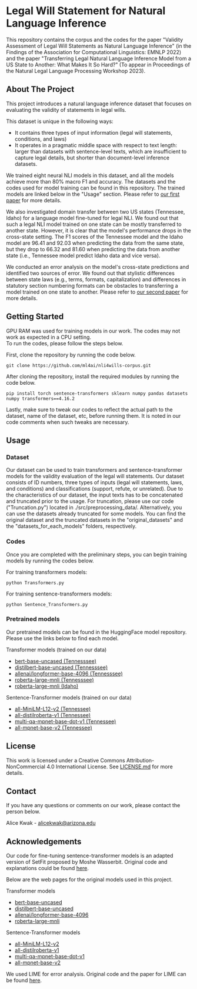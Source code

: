 # Legal Will Statement for Natural Language Inference

This repository contains the corpus and the codes for the paper "Validity Assessment of Legal Will Statements as Natural Language Inference" (in the Findings of the Association for Computational Linguistics: EMNLP 2022) and the paper "Transferring Legal Natural Language Inference Model from a US State to Another: What Makes It So Hard?" (To appear in Proceedings of the Natural Legal Language Processing Workshop 2023).

## About The Project

This project introduces a natural language inference dataset that focuses on evaluating the validity of statements in legal wills.

This dataset is unique in the following ways:

* It contains three types of input information (legal will statements, conditions, and laws) 
* It operates in a pragmatic middle space with respect to text length: larger than datasets with sentence-level texts, which are insufficient to capture legal details, but shorter than document-level inference datasets.

We trained eight neural NLI models in this dataset, and all the models achieve more than 80% macro F1 and accuracy. The datasets and the codes used for model training can be found in this repository. The trained models are linked below in the "Usage" section. Please refer to [our first paper](https://arxiv.org/abs/2210.16989) for more details.

We also investigated domain transfer between two US states (Tennessee, Idaho) for a language model fine-tuned for legal NLI. We found out that such a legal NLI model trained on one state can be mostly transferred to another state. However, it is clear that the model's performance drops in the cross-state setting. The F1 scores of the Tennessee model and the Idaho model are 96.41 and 92.03 when predicting the data from the same state, but they drop to 66.32 and 81.60 when predicting the data from another state (i.e., Tennessee model predict Idaho data and vice versa). 

We conducted an error analysis on the model's cross-state predictions and identified two sources of error. We found out that stylistic differences between state laws (e.g., terms, formats, capitalization) and differences in statutory section numbering formats can be obstacles to transferring a model trained on one state to another. Please refer to [our second paper](https://clulab.org/papers/nllp2023_kwak-et-al.pdf) for more details.

## Getting Started

GPU RAM was used for training models in our work. The codes may not work as expected in a CPU setting. <br>
To run the codes, please follow the steps below.

First, clone the repository by running the code below.

    git clone https://github.com/ml4ai/nli4wills-corpus.git
    
After cloning the repository, install the required modules by running the code below.

    pip install torch sentence-transformers sklearn numpy pandas datasets numpy transformers==4.16.2

Lastly, make sure to tweak our codes to reflect the actual path to the dataset, name of the dataset, etc, before running them. It is noted in our code comments when such tweaks are necessary.

## Usage

### Dataset

Our dataset can be used to train transformers and sentence-transformer models for the validity evaluation of the legal will statements. Our dataset consists of ID numbers, three types of inputs (legal will statements, laws, and conditions) and classifications (support, refute, or unrelated). Due to the characteristics of our dataset, the input texts has to be concatenated and truncated prior to the usage. For truncation, please use our code  ("Truncation.py") located in ./src/preprocessing_data/. Alternatively, you can use the datasets already truncated for some models. You can find the original dataset and the truncated datasets in the "original_datasets" and the "datasets_for_each_models" folders, respectively.

### Codes

Once you are completed with the preliminary steps, you can begin training models by running the codes below.

For training transformers models: <br>

    python Transformers.py

For training sentence-transformers models: <br>

    python Sentence_Transformers.py

### Pretrained models

Our pretrained models can be found in the HuggingFace model repository. Please use the links below to find each model.

Transformer models (trained on our data)

* [bert-base-uncased (Tennesssee)](https://huggingface.co/alicekwak/TN-final-bert-base-uncased?text=I+like+you.+I+love+you)
* [distilbert-base-uncased (Tennesssee)](https://huggingface.co/alicekwak/TN-final-distilbert-base-uncased?text=I+like+you.+I+love+you)
* [allenai/longformer-base-4096 (Tennesssee)](https://huggingface.co/alicekwak/TN-final-longformer-base-4096?text=I+like+you.+I+love+you)
* [roberta-large-mnli (Tennesssee)](https://huggingface.co/alicekwak/TN-final-roberta-large-mnli)
* [roberta-large-mnli (Idaho)](https://huggingface.co/alicekwak/ID-roberta-large-mnli)

Sentence-Transformer models (trained on our data)

* [all-MiniLM-L12-v2 (Tennessee)](https://huggingface.co/alicekwak/TN-final-all-MiniLM-L12-v2)
* [all-distilroberta-v1 (Tennessee)](https://huggingface.co/alicekwak/TN-final-all-distilroberta-v1)
* [multi-qa-mpnet-base-dot-v1 (Tennessee)](https://huggingface.co/alicekwak/TN-final-multi-qa-mpnet-base-dot-v1)
* [all-mpnet-base-v2 (Tennessee)](https://huggingface.co/alicekwak/TN-final-all-mpnet-base-v2)

## License

This work is licensed under a Creative Commons Attribution-NonCommercial 4.0 International License. See [LICENSE.md](https://github.com/ml4ai/nli4wills-corpus/blob/main/LICENSE.md) for more details.

## Contact

If you have any questions or comments on our work, please contact the person below.

Alice Kwak - alicekwak@arizona.edu

## Acknowledgements

Our code for fine-tuning sentence-transformer models is an adapted version of SetFit proposed by Moshe Wasserbit. Original code and explanations could be found [here](https://towardsdatascience.com/sentence-transformer-fine-tuning-setfit-outperforms-gpt-3-on-few-shot-text-classification-while-d9a3788f0b4e).

Below are the web pages for the original models used in this project.

Transformer models

* [bert-base-uncased](https://huggingface.co/bert-base-uncased?text=Paris+is+the+%5BMASK%5D+of+France.)
* [distilbert-base-uncased](https://huggingface.co/distilbert-base-uncased?text=The+goal+of+life+is+%5BMASK%5D.)
* [allenai/longformer-base-4096](https://huggingface.co/allenai/longformer-base-4096)
* [roberta-large-mnli](https://huggingface.co/roberta-large-mnli?text=I+like+you.+I+love+you)

Sentence-Transformer models

* [all-MiniLM-L12-v2](https://huggingface.co/sentence-transformers/all-MiniLM-L12-v2)
* [all-distilroberta-v1](https://huggingface.co/sentence-transformers/all-distilroberta-v1)
* [multi-qa-mpnet-base-dot-v1](https://huggingface.co/sentence-transformers/multi-qa-mpnet-base-dot-v1)
* [all-mpnet-base-v2](https://huggingface.co/sentence-transformers/all-mpnet-base-v2)

We used LIME for error analysis. Original code and the paper for LIME can be found [here](https://github.com/marcotcr/lime).
